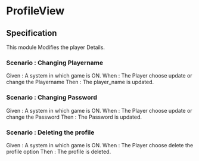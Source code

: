# ProfileView

## Specification

This module Modifies the player Details.

### Scenario : Changing Playername

Given : A system in which game is ON.
When : The Player choose update or change the Playername
Then : The player_name is updated.

### Scenario : Changing Password

Given : A system in which game is ON.
When : The Player choose update or change the Password
Then : The Password is updated.

### Scenario : Deleting the profile

Given : A system in which game is ON.
When : The Player choose delete the profile option
Then : The profile is deleted.
